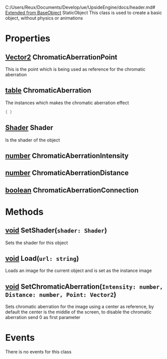 C:/Users/Reux/Documents/Develop/ue/UpsideEngine/docs/header.md# [Extended from BaseObject](BaseObject.md) StaticObject 
This class is used to create a basic object, without physics or animations
	 
# Properties

## [Vector2](Vector2.md) ChromaticAberrationPoint
This is the point which is being used as reference for the chromatic aberration
  
## [table](table.md) ChromaticAberration 
The instances which makes the chromatic aberration effect
   
```lua
{ }
```
## [Shader](Shader.md) Shader
Is the shader of the object

## [number](number.md) ChromaticAberrationIntensity

## [number](number.md) ChromaticAberrationDistance

## [boolean](boolean.md) ChromaticAberrationConnection



# Methods
## [void](https://create.roblox.com/docs/scripting/luau/nil) SetShader(`shader: Shader`) 
 Sets the shader for this object
	
## [void](https://create.roblox.com/docs/scripting/luau/nil) Load(`url: string`) 
 Loads an image for the current object and is set as the instance image
	
## [void](https://create.roblox.com/docs/scripting/luau/nil) SetChromaticAberration(`Intensity: number, Distance: number, Point: Vector2`) 
 Sets chromatic aberration for the image using a center as reference, by default the center is the middle of the screen, 
 to disable the chromatic aberration send 0 as first parameter
 


# Events
There is no events for this class


